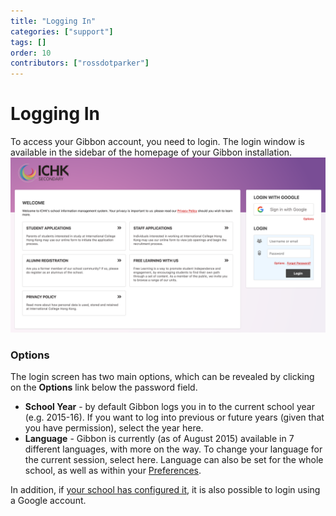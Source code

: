 ```yaml
---
title: "Logging In"
categories: ["support"]
tags: []
order: 10
contributors: ["rossdotparker"]
---
```


# Logging In

To access your Gibbon account, you need to login. The login window is available in the sidebar of the homepage of your Gibbon installation. ![Screen Shot 2015-08-31 at 7.35.39 pm](/img/teachers/login-page.png)

### **Options**

The login screen has two main options, which can be revealed by clicking on the **Options** link below the password field.

*   **School Year** - by default Gibbon logs you in to the current school year (e.g. 2015-16). If you want to log into previous or future years (given that you have permission), select the year here.
*   **Language** - Gibbon is currently (as of August 2015) available in 7 different languages, with more on the way. To change your language for the current session, select here. Language can also be set for the whole school, as well as within your [Preferences](/user-guides/general/preferences).

In addition, if [your school has configured it](getting-started/configuration/integrations/google-integration.md), it is also possible to login using a Google account.
